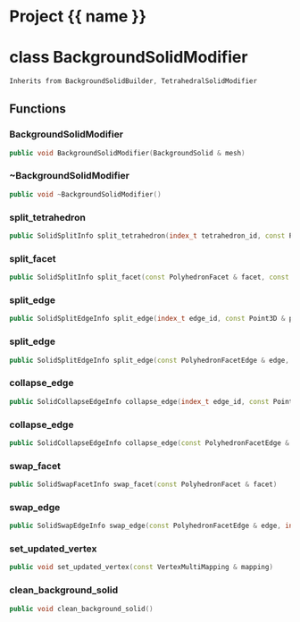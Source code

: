 <script setup>
import {useRoute} from 'vitepress'
const {path} = useRoute()
const tokens = path.split('/')
const words = tokens[2].split('-');
for (let i = 0; i < words.length; i++) {
    words[i] = words[i].charAt(0).toUpperCase() + words[i].slice(1);
    words[i] = words[i].replace('geode', 'Geode')
}
const name = words.join('-');
</script>
# Project {{ name }}

# class BackgroundSolidModifier


```cpp
Inherits from BackgroundSolidBuilder, TetrahedralSolidModifier
```



## Functions

### BackgroundSolidModifier

```cpp
public void BackgroundSolidModifier(BackgroundSolid & mesh)
```


### ~BackgroundSolidModifier

```cpp
public void ~BackgroundSolidModifier()
```


### split_tetrahedron

```cpp
public SolidSplitInfo split_tetrahedron(index_t tetrahedron_id, const Point3D & point)
```


### split_facet

```cpp
public SolidSplitInfo split_facet(const PolyhedronFacet & facet, const Point3D & point)
```


### split_edge

```cpp
public SolidSplitEdgeInfo split_edge(index_t edge_id, const Point3D & point)
```


### split_edge

```cpp
public SolidSplitEdgeInfo split_edge(const PolyhedronFacetEdge & edge, const Point3D & point)
```


### collapse_edge

```cpp
public SolidCollapseEdgeInfo collapse_edge(index_t edge_id, const Point3D & point)
```


### collapse_edge

```cpp
public SolidCollapseEdgeInfo collapse_edge(const PolyhedronFacetEdge & edge, const Point3D & point)
```


### swap_facet

```cpp
public SolidSwapFacetInfo swap_facet(const PolyhedronFacet & facet)
```


### swap_edge

```cpp
public SolidSwapEdgeInfo swap_edge(const PolyhedronFacetEdge & edge, index_t apex)
```


### set_updated_vertex

```cpp
public void set_updated_vertex(const VertexMultiMapping & mapping)
```


### clean_background_solid

```cpp
public void clean_background_solid()
```





